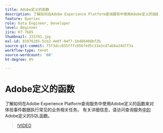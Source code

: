 ```yaml
---
title: Adobe定义的函数
description: 了解如何在Adobe Experience Platform查询服务中使用Adobe定义的函数来对体验事件数据执行常见的业务相关任务。
feature: Queries
role: Data Engineer, Developer
level: Beginner
jira: KT-7685
thumbnail: 333701.jpg
exl-id: 81976285-5cb2-4e0f-94f7-1b408408bf2b
source-git-commit: f5f3dcc655fffc056fe95c33a3cd7abba24d7f3a
workflow-type: tm+mt
source-wordcount: '60'
ht-degree: 0%

---
```


# Adobe定义的函数

了解如何在Adobe Experience Platform查询服务中使用Adobe定义的函数来对体验事件数据执行常见的业务相关任务。 有关详细信息，请访问查询服务[中的](https://experienceleague.adobe.com/en/docs/experience-platform/query/sql/adobe-defined-functions)Adobe定义的SQL函数。

>[!VIDEO](https://video.tv.adobe.com/v/333701?learn=on&enablevpops)
